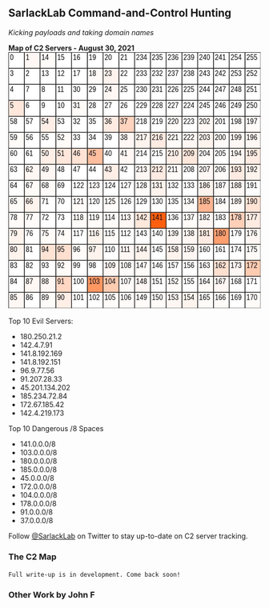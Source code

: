 ## SarlackLab Command-and-Control Hunting
_Kicking payloads and taking domain names_


**Map of C2 Servers - August 30, 2021**
<br>
<img src="https://raw.githubusercontent.com/Abjuri5t/SarlackLab/main/2021-Maps/TEST_2021-August-31.jpg" height="512">

Top 10 Evil Servers:
 - 180.250.21.2
 - 142.4.7.91
 - 141.8.192.169
 - 141.8.192.151
 - 96.9.77.56
 - 91.207.28.33
 - 45.201.134.202
 - 185.234.72.84
 - 172.67.185.42
 - 142.4.219.173

Top 10 Dangerous /8 Spaces
 - 141.0.0.0/8
 - 103.0.0.0/8
 - 180.0.0.0/8
 - 185.0.0.0/8
 - 45.0.0.0/8
 - 172.0.0.0/8
 - 104.0.0.0/8
 - 178.0.0.0/8
 - 91.0.0.0/8
 - 37.0.0.0/8

Follow [@SarlackLab](https://twitter.com/SarlackLab) on Twitter to stay up-to-date on C2 server tracking.


### The C2 Map
`Full write-up is in development. Come back soon!`


### Other Work by John F
